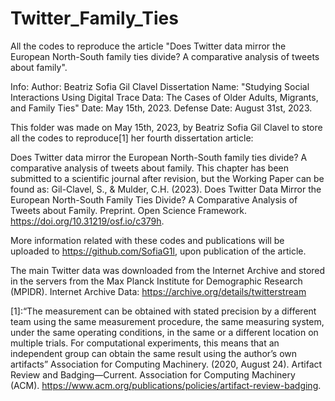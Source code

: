 # Twitter_Family_Ties
All the codes to reproduce the article "Does Twitter data mirror the European North-South family ties divide? A comparative analysis of tweets about family".

Info:
	Author: Beatriz Sofia Gil Clavel
	Dissertation Name: "Studying Social Interactions Using Digital Trace Data: The Cases of Older Adults, Migrants, and Family Ties"
	Date: May 15th, 2023.
	Defense Date: August 31st, 2023.
	
This folder was made on May 15th, 2023, by Beatriz Sofia Gil Clavel to store all the codes to reproduce[1] her fourth dissertation article:

Does Twitter data mirror the European North-South family ties divide? A comparative analysis of tweets about family.
	This chapter has been submitted to a scientific journal after revision, but the Working Paper can be found as:
		Gil-Clavel, S., & Mulder, C.H. (2023). Does Twitter Data Mirror the European North-South Family Ties Divide? A Comparative Analysis of 
		Tweets about Family. Preprint. Open Science Framework. https://doi.org/10.31219/osf.io/c379h.

More information related with these codes and publications will be uploaded to https://github.com/SofiaG1l, upon publication of the article.

The main Twitter data was downloaded from the Internet Archive and stored in the servers from the Max Planck Institute for Demographic Research (MPIDR). 
	Internet Archive Data: https://archive.org/details/twitterstream

[1]:“The measurement can be obtained with stated precision by a different team using the same measurement procedure, the same measuring system, under the same operating conditions, in the same or a different location on multiple trials. For computational experiments, this means that an independent group can obtain the same result using the author’s own artifacts”  Association for Computing Machinery. (2020, August 24). Artifact Review and Badging—Current. Association for Computing Machinery (ACM). https://www.acm.org/publications/policies/artifact-review-badging.